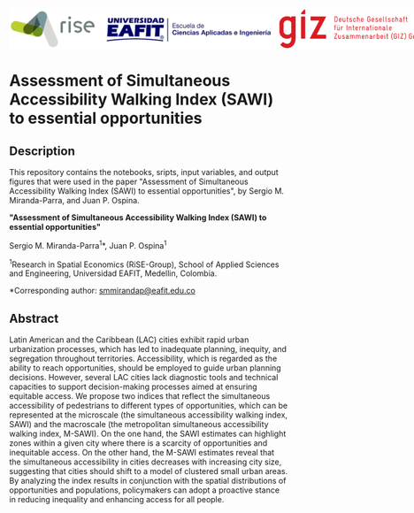 <div style="display: flex; justify-content: space-between; align-items: center; margin-bottom: 20px;">
  <img src="code/img/Logo_RiSE_EAFIT.png" alt="RiSE-group logo" width="487.5" height="75">
  <img src="code/img/Logo_GIZ.png" alt="PEAK Urban logo" width="270" height="75">
</div>
<!-- <div>
  <img src="code/img/Logo_RiSE_EAFIT.png" alt="RiSE-group logo" align="left" width="325" height="50">
  <img src="code/img/Logo_GIZ.png" alt="PEAK Urban logo" align="right" width="180" height="50">
</div>
<div style="clear: both;"></div> -->
<!-- <img src="code/img/Logo_RiSE_EAFIT.png" alt="PEAK Urban logo" align="left" width ="325" height="50"> -->
<!-- <img src="code/img/Logo_GIZ.png" alt="RiSE-group logo" align="right" width ="180" height="50"> -->


# Assessment of Simultaneous Accessibility Walking Index (SAWI) to essential opportunities

## Description

This repository contains the notebooks, sripts, input variables, and output figures that were used in the paper "Assessment of Simultaneous Accessibility Walking Index (SAWI) to essential opportunities", by Sergio M. Miranda-Parra, and Juan P. Ospina.

**"Assessment of Simultaneous Accessibility Walking Index (SAWI) to essential opportunities"**

Sergio M. Miranda-Parra<sup>1</sup>*, Juan P. Ospina<sup>1</sup>

<sup>1</sup>Research in Spatial Economics (RiSE-Group), School of Applied Sciences and Engineering, Universidad EAFIT, Medellin, Colombia.

*Corresponding author: smmirandap@eafit.edu.co

## Abstract

Latin American and the Caribbean (LAC) cities exhibit rapid urban urbanization processes, which has led to inadequate planning, inequity, and segregation throughout territories. Accessibility, which is regarded as the ability to reach opportunities, should be employed to guide urban planning decisions. However, several LAC cities lack diagnostic tools and technical capacities to support decision-making processes aimed at ensuring equitable access. We propose two indices that reflect the simultaneous accessibility of pedestrians to different types of opportunities, which can be represented at the microscale (the simultaneous accessibility walking index, SAWI) and the macroscale (the metropolitan simultaneous accessibility walking index, M-SAWI). On the one hand, the SAWI estimates can highlight zones within a given city where there is a scarcity of opportunities and inequitable access. On the other hand, the M-SAWI estimates reveal that the simultaneous accessibility in cities decreases with increasing city size, suggesting that cities should shift to a model of clustered small urban areas. By analyzing the index results in conjunction with the spatial distributions of opportunities and populations, policymakers can adopt a proactive stance in reducing inequality and enhancing access for all people.
